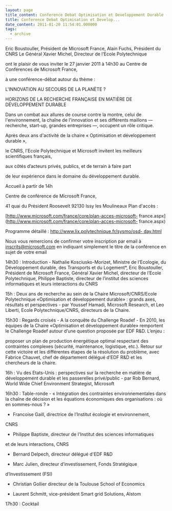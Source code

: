 ```yaml
---
layout: page
title_content: Conference Debat Optimisation et Developpement Durable (27 janvier, Microsoft)
title: Conference Debat Optimisation et Develop...
date_content: 2011-01-20 11:54:01.000000
tags:
  - archive
---
```

Eric Boustouller, Président de Microsoft France, Alain Fuchs, Président du
CNRS Le Général Xavier Michel, Directeur de l’Ecole Polytechnique





ont le plaisir de vous inviter le 27 janvier 2011 à 14h30 au Centre de
Conférences de Microsoft France,





à une conférence-débat autour du thème :





L'INNOVATION AU SECOURS DE LA PLANÈTE ?



HORIZONS DE LA RECHERCHE FRANÇAISE EN MATIÈRE DE DÉVELOPPEMENT DURABLE





Dans un combat aux allures de course contre la montre, celui de
l'environnement, la chaîne de l'innovation et ses différents maillons —
recherche, start-up, grandes entreprises —, occupent un rôle critique.



Après deux ans d'activité de la chaire « Optimisation et développement durable
»,





le CNRS, l'Ecole Polytechnique et Microsoft invitent les meilleurs
scientifiques français,





aux côtés d’acteurs privés, publics, et de terrain à faire part





de leur expérience dans le domaine du développement durable.





Accueil à partir de 14h



Centre de conférence de Microsoft France,



41 quai du Président Roosevelt 92130 Issy les Moulineaux Plan d'accès :



[http://www.microsoft.com/france/core/plan-acces-microsoft-
france.aspx](http://www.microsoft.com/france/core/plan-acces-microsoft-
france.aspx)





Programme détaillé : [http://www.lix.polytechnique.fr/sysmo/osd-
day.html](http://www.lix.polytechnique.fr/sysmo/osd-day.html)





Nous vous remercions de confirmer votre inscription par email à
[inscrits@microsoft.com](mailto:inscrits@microsoft.com) en indiquant
simplement le titre de la conférence en sujet de votre email





14h30 : Introduction - Nathalie Kosciusko-Morizet, Ministre de l’Ecologie, du
Développement durable, des Transports et du Logement*, Eric Boustouller,
Président de Microsoft France, Général Xavier Michel, directeur de l’Ecole
Polytechnique, Philippe Baptiste, directeur de l’institut des sciences
informatiques et leurs interactions du CNRS





15h : Deux ans de recherche au sein de la Chaire Microsoft/CNRS/Ecole
Polytechnique «Optimisation et développement durable» : grands axes, résultats
et perspectives - par Youssef Hamadi, Microsoft Research, et Leo Liberti,
Ecole Polytechnique/CNRS, directeurs de la Chaire.





15h30 : Regards croisés - A la conquête du Challenge Roadef - En 2010, les
équipes de la Chaire «Optimisation et développement durable» remportent le
Challenge Roadef autour d’une question proposée par EDF R&D. L’enjeu :



proposer un plan de production énergétique optimal respectant des contraintes
complexes (sécurité, maintenance, logistique, etc.). Retour sur cette victoire
et les différentes étapes de la résolution du problème, avec Fabrice Chauvet,
chef de département délégué d’EDF R&D et les chercheurs de la chaire.





16h : Vu des Etats-Unis : perspectives sur la recherche en matière de
développement durable et les passerelles privé/public - par Rob Bernard, World
Wide Chief Environment Strategist, Microsoft





16h30 : Table-ronde - « Intégration des contraintes environnementales dans la
chaîne de décision et les équations économiques des organisations : où en
sommes-nous ? »





* Francoise Gaill, directrice de l’Institut écologie et environnement,



CNRS



* Philippe Baptiste, directeur de l'Institut des sciences informatiques



et de leurs interactions, CNRS



* Bernard Delpech, directeur délégué d'EDF R&D



* Marc Julien, directeur d’investissement, Fonds Stratégique



d’Investissement (FSI)



* Christian Gollier directeur de la Toulouse School of Economics



* Laurent Schmitt, vice-président Smart grid Solutions, Alstom





17h30 : Cocktail

